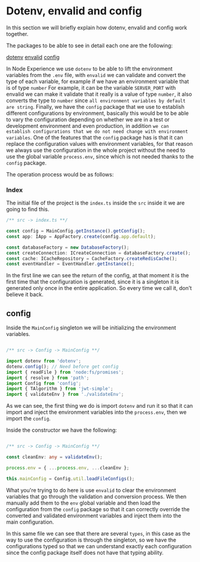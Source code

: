 # Dotenv, envalid and config

In this section we will briefly explain how dotenv, envalid and config work together.

The packages to be able to see in detail each one are the following:

[dotenv](https://github.com/motdotla/dotenv)
[envalid](https://github.com/af/envalid)
[config](https://github.com/node-config/node-config)

In Node Experience we use `dotenv` to be able to lift the environment variables from the `.env` file, with `envalid` we can validate and convert the type of each variable, for example if we have an environment variable that is of type `number` For example, it can be the variable `SERVER_PORT` with envalid we can make it validate that it really is a value of type `number`, it also converts the type to `number` since `all environment variables by default are string`. Finally, we have the `config` package that we use to establish different configurations by environment, basically this would be to be able to vary the configuration depending on whether we are in a test or development environment and even production, in addition `we can establish configurations that we do not need change with environment variables`. One of the features that the `config` package has is that it can replace the configuration values with environment variables, for that reason we always use the configuration in the whole project without the need to use the global variable `process.env`, since which is not needed thanks to the `config` package.

The operation process would be as follows:

### Index

The initial file of the project is the `index.ts` inside the `src` inside it we are going to find this.

```ts
/** src -> index.ts **/

const config = MainConfig.getInstance().getConfig();
const app: IApp = AppFactory.create(config.app.default);

const databaseFactory = new DatabaseFactory();
const createConnection: ICreateConnection = databaseFactory.create();
const cache: ICacheRepository = CacheFactory.createRedisCache();
const eventHandler = EventHandler.getInstance();

```

In the first line we can see the return of the config, at that moment it is the first time that the configuration is generated, since it is a singleton it is generated only once in the entire application. So every time we call it, don't believe it back.

## config

Inside the `MainConfig` singleton we will be initializing the environment variables.

```ts

/** src -> Config -> MainConfig **/

import dotenv from 'dotenv';
dotenv.config(); // Need before get config
import { readFile } from 'node:fs/promises';
import { resolve } from 'path';
import Config from 'config';
import { TAlgorithm } from 'jwt-simple';
import { validateEnv } from './validateEnv';

```

As we can see, the first thing we do is import `dotenv` and run it so that it can import and inject the environment variables into the `process.env`, then we import the `config`.

Inside the constructor we have the following:

```ts

/** src -> Config -> MainConfig **/

const cleanEnv: any = validateEnv();

process.env = { ...process.env, ...cleanEnv };

this.mainConfig = Config.util.loadFileConfigs();
```

What you're trying to do here is use `envalid` to clear the environment variables that go through the validation and conversion process. We then manually add them to the `env` global variable and then load the configuration from the `config` package so that it can correctly override the converted and validated environment variables and inject them into the main configuration.

In this same file we can see that there are several `types`, in this case as the way to use the configuration is through the singleton, so we have the configurations typed so that we can understand exactly each configuration since the config package itself does not have that typing ability.
